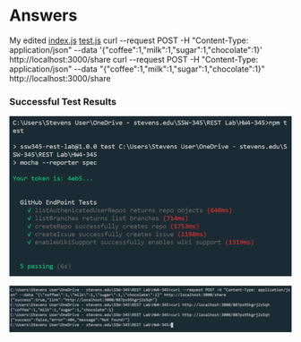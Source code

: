 # Answers
My edited [index.js](index.js) [test.js](test/test.js)
curl --request POST -H "Content-Type: application/json" --data '{"coffee":1,"milk":1,"sugar":1,"chocolate":1}' http://localhost:3000/share
curl --request POST -H "Content-Type: application/json" --data "{\"coffee\":1,\"milk\":1,\"sugar\":1,\"chocolate\":1}" http://localhost:3000/share
### Successful Test Results
![Test](SuccessfulTest.PNG)

![REST](RESTSERVER.PNG)
